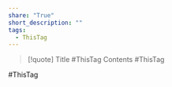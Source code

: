 ```yaml
---
share: "True"
short_description: ""
tags:
  - ThisTag
---
```

> [!quote] Title #ThisTag
> Contents #ThisTag

#ThisTag

